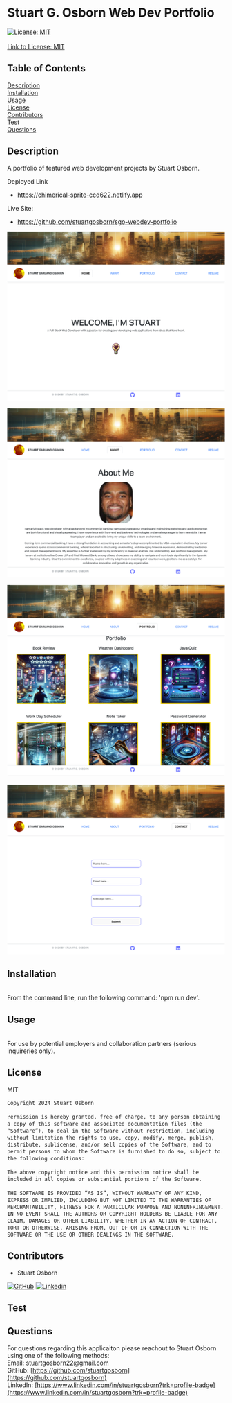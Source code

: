 
  # Stuart G. Osborn Web Dev Portfolio  
       
  [![License: MIT](https://img.shields.io/badge/License-MIT-yellow.svg)](https://opensource.org/licenses/MIT) <br>  
  [Link to License: MIT](https://opensource.org/licenses/MIT)

  ## Table of Contents
  [Description](#description)  
  [Installation](#installation)  
  [Usage](#usage)  
  [License](#license)  
  [Contributors](#contributors)  
  [Test](#test)  
  [Questions](#questions)  

  ## Description 
  <a name='description'></a> 
  A portfolio of featured web development projects by Stuart Osborn.  

  Deployed Link
  - https://chimerical-sprite-ccd622.netlify.app

  Live Site:
  - https://github.com/stuartgosborn/sgo-webdev-portfolio


![alt text](image.png)  

![alt text](image-1.png)  

![alt text](image-2.png)

![alt text](image-4.png)





  ## Installation
  <a name='installation'></a>   
  From the command line, run the following command: 'npm run dev'.  

  ## Usage
  <a name='usage'></a>   
  For use by potential employers and collaboration partners (serious inquireries only).  

  ## License  
  <a name='license'></a> 
  MIT  

  
    Copyright 2024 Stuart Osborn

    Permission is hereby granted, free of charge, to any person obtaining a copy of this software and associated documentation files (the “Software”), to deal in the Software without restriction, including without limitation the rights to use, copy, modify, merge, publish, distribute, sublicense, and/or sell copies of the Software, and to permit persons to whom the Software is furnished to do so, subject to the following conditions:

    The above copyright notice and this permission notice shall be included in all copies or substantial portions of the Software.

    THE SOFTWARE IS PROVIDED “AS IS”, WITHOUT WARRANTY OF ANY KIND, EXPRESS OR IMPLIED, INCLUDING BUT NOT LIMITED TO THE WARRANTIES OF MERCHANTABILITY, FITNESS FOR A PARTICULAR PURPOSE AND NONINFRINGEMENT. IN NO EVENT SHALL THE AUTHORS OR COPYRIGHT HOLDERS BE LIABLE FOR ANY CLAIM, DAMAGES OR OTHER LIABILITY, WHETHER IN AN ACTION OF CONTRACT, TORT OR OTHERWISE, ARISING FROM, OUT OF OR IN CONNECTION WITH THE SOFTWARE OR THE USE OR OTHER DEALINGS IN THE SOFTWARE.
      

  ## Contributors  
  <a name='contributors'></a> 
  - Stuart Osborn  

  [![GitHub](https://img.shields.io/badge/GitHub-My_Profile-pink?style=for-the-badge&logo=github)](https://github.com/stuartgosborn)
    [![Linkedin](https://img.shields.io/badge/LinkedIn-My_Profile-blue?style=for-the-badge&logo=linkedin&logoColor=white)](https://www.linkedin.com/in/stuartgosborn?trk=profile-badge)

  ## Test  
  <a name='test'></a> 
    

  ## Questions  
  <a name='questions'></a> 
  For questions regarding this applicaiton please reachout to Stuart Osborn using one of the following methods:  
  Email: stuartgosborn22@gmail.com  
  GitHub: [https://github.com/stuartgosborn](https://github.com/stuartgosborn)    
  LinkedIn: [https://www.linkedin.com/in/stuartgosborn?trk=profile-badge](https://www.linkedin.com/in/stuartgosborn?trk=profile-badge)
  